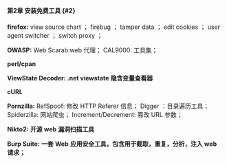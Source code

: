 #### 第2章 安装免费工具 {#2}

**firefox:** view source chart ； firebug ； tamper data ； edit cookies ； user agent switcher ； switch proxy ；

**OWASP:** Web Scarab:web 代理； CAL9000: 工具集；

**perl/cpan**

**ViewState Decoder: .net viewstate** **隐含变量查看器**

**cURL**

**Pornzilla:** RefSpoof: 修改 HTTP Referer 信息； Digger ：目录遍历工具； Spiderzilla: 网站爬虫； Increment/Decrement: 篡改 URL 参数；

**Nikto2:** **开源** **web** **漏洞扫描工具**

**Burp Suite:** **一套** **Web** **应用安全工具，包含用于截取，重复，分析，注入** **web** **请求；**